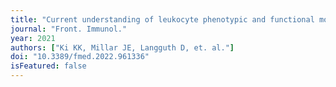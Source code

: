 ```yaml
---
title: "Current understanding of leukocyte phenotypic and functional modulation during extracorporeal membrane oxygenation: a narrative review."
journal: "Front. Immunol."
year: 2021
authors: ["Ki KK, Millar JE, Langguth D, et. al."]
doi: "10.3389/fmed.2022.961336"
isFeatured: false
---
```

